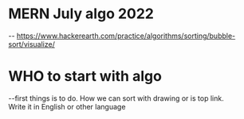 # MERN July algo 2022
-- https://www.hackerearth.com/practice/algorithms/sorting/bubble-sort/visualize/



# WHO to start with algo
--first things is to do. How we can sort with drawing
or is top link.\
Write it in English or other language 

